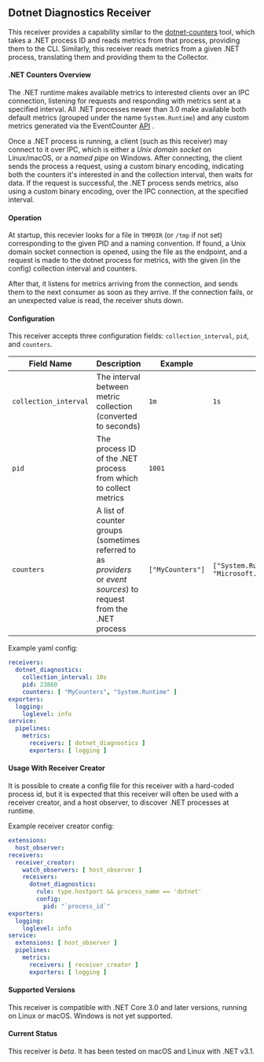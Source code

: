 ## Dotnet Diagnostics Receiver

This receiver provides a capability similar to the
[dotnet-counters](https://docs.microsoft.com/en-us/dotnet/core/diagnostics/dotnet-counters)
tool, which takes a .NET process ID and reads metrics from that process,
providing them to the CLI. Similarly, this receiver reads metrics from a given
.NET process, translating them and providing them to the Collector.

#### .NET Counters Overview

The .NET runtime makes available metrics to interested clients over an IPC
connection, listening for requests and responding with metrics sent at a
specified interval. All .NET processes newer than 3.0 make available both
default metrics (grouped under the name `System.Runtime`) and any custom metrics
generated via the EventCounter
[API](https://docs.microsoft.com/en-us/dotnet/api/system.diagnostics.tracing.eventcounter?view=net-5.0)
.

Once a .NET process is running, a client (such as this receiver) may connect to
it over IPC, which is either a _Unix domain socket_ on Linux/macOS, or a _named
pipe_ on Windows. After connecting, the client sends the process a request,
using a custom binary encoding, indicating both the counters it's interested in
and the collection interval, then waits for data. If the request is successful,
the .NET process sends metrics, also using a custom binary encoding, over the
IPC connection, at the specified interval.

#### Operation

At startup, this recevier looks for a file in `TMPDIR` (or `/tmp` if not set)
corresponding to the given PID and a naming convention. If found, a Unix domain
socket connection is opened, using the file as the endpoint, and a request is
made to the dotnet process for metrics, with the given (in the config)
collection interval and counters.

After that, it listens for metrics arriving from the connection, and sends them
to the next consumer as soon as they arrive. If the connection fails, or an
unexpected value is read, the receiver shuts down.

#### Configuration

This receiver accepts three configuration fields: `collection_interval`,
`pid`, and `counters`.

| Field Name | Description | Example | Default |
| ---------- | ----------- | ------- | ------- |
| `collection_interval` | The interval between metric collection (converted to seconds) | `1m` | `1s`
| `pid` | The process ID of the .NET process from which to collect metrics | `1001` | |
| `counters` | A list of counter groups (sometimes referred to as _providers_ or _event sources_) to request from the .NET process | `["MyCounters"]` | `["System.Runtime", "Microsoft.AspNetCore.Hosting"]` |

Example yaml config:

```yaml
receivers:
  dotnet_diagnostics:
    collection_interval: 10s
    pid: 23860
    counters: [ "MyCounters", "System.Runtime" ]
exporters:
  logging:
    loglevel: info
service:
  pipelines:
    metrics:
      receivers: [ dotnet_diagnostics ]
      exporters: [ logging ]
```

#### Usage With Receiver Creator

It is possible to create a config file for this receiver with a hard-coded
process id, but it is expected that this receiver will often be used with a
receiver creator, and a host observer, to discover .NET processes at runtime.

Example receiver creator config:

```yaml
extensions:
  host_observer:
receivers:
  receiver_creator:
    watch_observers: [ host_observer ]
    receivers:
      dotnet_diagnostics:
        rule: type.hostport && process_name == 'dotnet'
        config:
          pid: "`process_id`"
exporters:
  logging:
    loglevel: info
service:
  extensions: [ host_observer ]
  pipelines:
    metrics:
      receivers: [ receiver_creator ]
      exporters: [ logging ]
```

#### Supported Versions

This receiver is compatible with .NET Core 3.0 and later versions, running on Linux or
macOS. Windows is not yet supported.

#### Current Status

This receiver is _beta_. It has been tested on macOS and Linux with .NET v3.1.
